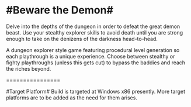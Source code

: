 #Beware the Demon#
================

Delve into the depths of the dungeon in order to defeat the great demon beast. Use your stealthy explorer skills to avoid death until you are strong enough to take on the denizens of the darkness head-to-head.

A dungeon explorer style game featuring procedural level generation so each playthrough is a unique experience.  Choose between stealthy or fighty playthroughs (unless this gets cut) to bypass the baddies and reach the riches beyond.

================

#Target Platform#
Build is targeted at Windows x86 presently.  More target platforms are to be added as the need for them arises.
